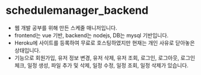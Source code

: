 # schedulemanager_backend

- 웹 개발 공부를 위해 만든 스케줄 매니저입니다.
- frontend는 vue 기반, backend는 nodejs, DB는 mysql 기반입니다.
- Heroku에 사이트를 등록하여 무료로 호스팅하였지만 현재는 개인 사유로 닫아놓은 상태입니다.
- 기능으로 회원가입, 유저 정보 변경, 유저 삭제, 유저 조회, 로그인, 로그아웃, 로그인 체크, 일정 생성, 파일 추가 및 삭제, 일정 수정, 일정 조회, 일정 삭제가 있습니다.
